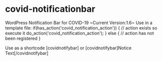 # covid-notificationbar
WordPress Notification Bar for COVID-19
~Current Version:1.6~
Use in a template file:
if(has_action('covid_notification_action')) {
   // action exists so execute it
    do_action('covid_notification_action');
} else {
    // action has not been registered
}

Use as a shortcode
[covidnotifybar]
or
[covidnotifybar]Notice Text[/covidnotifybar]




